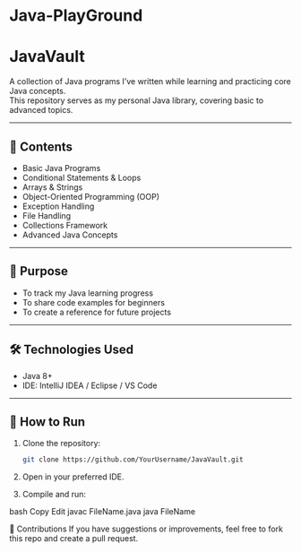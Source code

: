 # Java-PlayGround

# JavaVault

A collection of Java programs I’ve written while learning and practicing core Java concepts.  
This repository serves as my personal Java library, covering basic to advanced topics.

---

## 📂 Contents
- Basic Java Programs
- Conditional Statements & Loops
- Arrays & Strings
- Object-Oriented Programming (OOP)
- Exception Handling
- File Handling
- Collections Framework
- Advanced Java Concepts

---

## 🎯 Purpose
- To track my Java learning progress
- To share code examples for beginners
- To create a reference for future projects

---

## 🛠 Technologies Used
- Java 8+
- IDE: IntelliJ IDEA / Eclipse / VS Code

---

## 🚀 How to Run
1. Clone the repository:
   ```bash
   git clone https://github.com/YourUsername/JavaVault.git
2. Open in your preferred IDE.

3. Compile and run:

bash
Copy
Edit
javac FileName.java
java FileName

🤝 Contributions
If you have suggestions or improvements, feel free to fork this repo and create a pull request.

